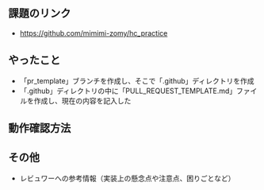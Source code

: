## 課題のリンク
- https://github.com/mimimi-zomy/hc_practice

## やったこと
- 「pr_template」ブランチを作成し、そこで「.github」ディレクトリを作成
- 「.github」ディレクトリの中に「PULL_REQUEST_TEMPLATE.md」ファイルを作成し、現在の内容を記入した

## 動作確認方法


## その他

* レビュワーへの参考情報（実装上の懸念点や注意点、困りごとなど）
